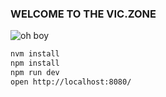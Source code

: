 ### WELCOME TO THE VIC.ZONE
![oh boy](https://media.giphy.com/media/cPxRDvlSj9QKA/giphy.gif)

```bash
nvm install
npm install
npm run dev
open http://localhost:8080/
```
